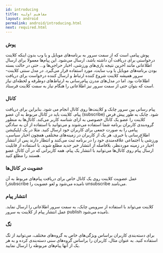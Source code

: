 ```yaml
---
id: introducing
title: مفاهیم اولیه
layout: android
permalink: android/introducing.html
next: required.html
---
```


### پوش

 پوش‌ پیامی است که از سمت سرور به برنامه‌های موبایل و یا وب بدون اینکه کلاینت درخواستی برای دریافت آن‌ داشته باشد، ارسال می‌شود. این پیام‌ها معمولا برای ارسال اطلاعاتی مانند آخرین نتیجه بازی‌های ورزشی، اخبار حراجی‌ها و‌... حتی در حالت بسته بودن برنامه‌های موبایل یا وب سایت، مورد استفاده قرار می‌گیرد. در مدل سنتی کلاینت-سرور همیشه کلاینت شروع کننده ارتباط و ارسال کننده درخواست برای دریافت اطلاعات بود. اما در مدل‌های مدرن پیام‌رسانی به ارتباط‌های دوطرفه و لحظه‌ای نیاز است که بتوان حتی از سمت سرور نیز اطلاعاتی را هنگام نیاز به سمت کلاینت فرستاد.

### کانال

پیام رسانی بین سرور چابک و کلاینت‌ها روی کانال‌ انجام می شود. بنابراین برای دریافت پیام، کلاینت باید در کانال مربوط به آن عضو (subscribe) شود. چابک به طور پیش فرض کلاینت را عضو یک کانال خصوصی به ازای شناسه کاربر می‌کند. کانال‌ها به منظور گروه‌بندی کاربران برنامه شما استفاده می‌شوند و می‌توانید با استفاده از آن به سادگی پیامی را به صورت جمعی برای کاربران خود ارسال کنید. مثلا در یک اپلیکیشن اطلاع‌رسانی یا خبری، هر یک از کاربران در زمینه‌های مختلفی همچون اخبار سیاسی، ورزشی یا اجتماعی علاقه‌مندی خود را در برنامه ثبت می‌کنند و انتظار دارند پس از انتشار اخبار در زمینه موردنظر، بلافاصله از انتشار خبر جدید مطلع شوند. با استفاده از قابلیت ارسال پیام روی کانال‌ها می‌توانید با انتشار یک پیام، همه کاربرانی که در آن کانال عضو هستند را مطلع کنید.

### عضویت در کانال‌ها

 عمل عضویت کلاینت روی یک کانال خاص برای دریافت پیام‌های مربوط به آن راsubscribe نامیده می‌شود و لغو عضویت را unsubscribe می‌نامند.

### انتشار پیام

کلاینت می‌تواند با استفاده از سرویس چابک، به سمت سرور اطلاعاتی را ارسال نماید. عمل انتشار پیام از کلاینت به سرور publish نامیده می‌شود.

### تگ

برای دسته‌بندی کاربران براساس ویژگی‌های خاص به گروه‌های مختلف، می‌توانید از تگ استفاده کنید. به عنوان مثال،‌ کاربران را براساس گروه‌های سنی دسته‌بندی کرده و به هر یک از آنها پیام‌های مربوطه را ارسال نمایید.